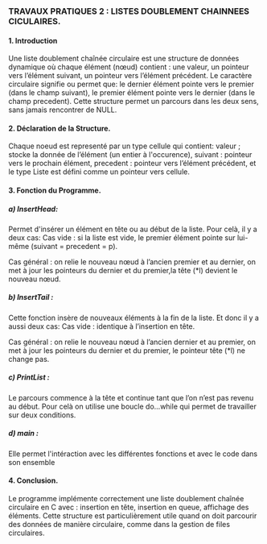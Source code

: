 ### TRAVAUX PRATIQUES 2 : LISTES DOUBLEMENT CHAINNEES CICULAIRES.

#### 1. Introduction

  Une liste doublement chaînée circulaire est une structure de données dynamique où chaque élément (nœud) contient : une valeur, un pointeur vers l’élément suivant, un pointeur vers l’élément précédent. 
Le caractère circulaire signifie ou permet que: le dernier élément pointe vers le premier (dans le champ suivant), le premier élément pointe vers le dernier (dans le champ precedent). 
Cette structure permet un parcours dans les deux sens, sans jamais rencontrer de NULL.

#### 2. Déclaration de la Structure.
  Chaque noeud est representé par un type cellule qui contient: valeur ; stocke la donnée de l’élément (un entier à l'occurence), suivant : pointeur vers le prochain élément, precedent : pointeur vers l’élément précédent,
et le type Liste est défini comme un pointeur vers cellule.

#### 3. Fonction du Programme.
  ##### a) InsertHead:
  Permet d'insérer un élément en tête ou au début de la liste. Pour celà, il y a deux cas: 
Cas vide : si la liste est vide, le premier élément pointe sur lui-même (suivant = precedent = p).

Cas général :
on relie le nouveau nœud à l’ancien premier et au dernier, on met à jour les pointeurs du dernier et du premier,la tête (*l) devient le nouveau nœud.

  ##### b) InsertTail :
  Cette fonction insère de nouveaux éléments à la fin de la liste. Et donc il y a aussi deux cas:
Cas vide : identique à l’insertion en tête.

Cas général :
on relie le nouveau nœud à l’ancien dernier et au premier, on met à jour les pointeurs du dernier et du premier, le pointeur tête (*l) ne change pas.

  ##### c) PrintList : 
  Le parcours commence à la tête et continue tant que l’on n’est pas revenu au début. Pour celà on utilise une boucle do...while qui permet de travailler sur deux conditions.

  ##### d) main :
  Elle permet l'intéraction avec les différentes fonctions et avec le code dans son ensemble

#### 4. Conclusion. 
Le programme implémente correctement une liste doublement chaînée circulaire en C avec : insertion en tête, insertion en queue, affichage des éléments.
Cette structure est particulièrement utile quand on doit parcourir des données de manière circulaire, comme dans la gestion de files circulaires.
